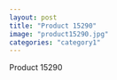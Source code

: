 ```yaml
---
layout: post
title: "Product 15290"
image: "product15290.jpg"
categories: "category1"
---
```

Product 15290
